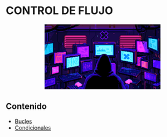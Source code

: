 # CONTROL DE FLUJO

<div align=center>
<img src="../../extras/hacker.gif" alt="me" width="60%">
</div>

## Contenido
- [Bucles](./bucles/README.md)
- [Condicionales](./condicionales/README.md)
